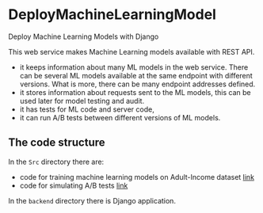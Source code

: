 # DeployMachineLearningModel
Deploy Machine Learning Models with Django


This web service makes Machine Learning models available with REST API.


- it keeps information about many ML models in the web service. There can be several ML models available at the same endpoint with different versions. What is more, there can be many endpoint addresses defined.
- it stores information about requests sent to the ML models, this can be used later for model testing and audit.
- it has tests for ML code and server code,
- it can run A/B tests between different versions of ML models.

## The code structure

In the `Src` directory there are:

- code for training machine learning models on Adult-Income dataset [link](https://github.com/R-Mahmoudi/DeployMachineLearningModel/blob/main/src/notebook/train_income_classifier.ipynb)
- code for simulating A/B tests [link](https://github.com/R-Mahmoudi/DeployMachineLearningModel/blob/main/src/notebook/ab_test.ipynb)

In the `backend` directory there is Django application.



